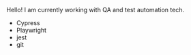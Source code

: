 Hello!
I am currently working with QA and test automation tech.
- Cypress
- Playwright
- jest
- git

<!-- Check out my [blog](https://hickvieira.github.io/). -->
